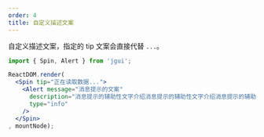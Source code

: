 ```yaml
---
order: 4
title: 自定义描述文案
---
```


自定义描述文案，指定的 tip 文案会直接代替 `...`。

````jsx
import { Spin, Alert } from 'jgui';

ReactDOM.render(
  <Spin tip="正在读取数据...">
    <Alert message="消息提示的文案"
      description="消息提示的辅助性文字介绍消息提示的辅助性文字介绍消息提示的辅助性文字介绍"
      type="info"
    />
  </Spin>
, mountNode);
````
